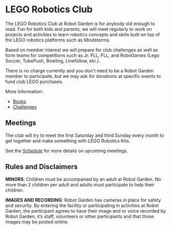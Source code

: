 
# LEGO Robotics Club

The LEGO Robotics Club at Robot Garden is for anybody old enough to read.  Fun
for both kids and parents, we will meet regularly to work on projects and
activities to learn robotics concepts and skills built on top of the LEGO
robotics platforms such as Mindstorms.

Based on member interest we will prepare for club challenges as well as form
teams for competitions such as Jr. FLL, FLL, and RoboGames (Lego Soccer,
TubePush, Bowling, Linefollow, etc.).

There is no charge currently and you don't need to be a Robot Garden member to
participate, but we may ask for donations at specific events to fund club LEGO
purchases.

More Information:
- [Books](books.md)
- [Challenges](challenges/README.md)

## Meetings

The club will try to meet the first Saturday and third Sunday every month to
get together and make something with LEGO Robotics Kits.

See the [Schedule](schedule.md) for more details on upcoming meetings.

## Rules and Disclaimers

**MINORS**: Children must be accompanied by an adult at Robot Garden.  No more
than 2 children per adult and adults must participate to help their children.

**IMAGES AND RECORDING**: Robot Garden has cameras in place for safety and
security. By entering the facility or participating in activities at Robot
Garden, the participant agrees to have their image and or voice recorded by
Robot Garden, it’s staff, volunteers or other participants and that those
images may be posted online.

